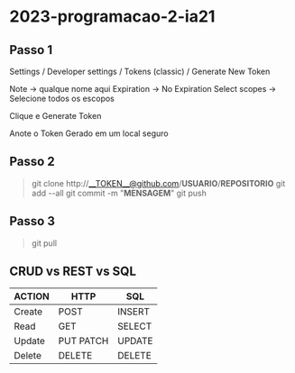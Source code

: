 # 2023-programacao-2-ia21

## Passo 1
Settings / Developer settings / Tokens (classic) / Generate New Token

Note
-> qualque nome aqui
Expiration
-> No Expiration
Select scopes
-> Selecione todos os escopos

Clique e Generate Token

Anote o Token Gerado em um local seguro

## Passo 2

> git clone http://__TOKEN__@github.com/__USUARIO__/__REPOSITORIO__
> git add --all
> git commit -m "__MENSAGEM__"
> git push

## Passo 3

> git pull


## CRUD vs REST vs SQL

ACTION  | HTTP       | SQL
------- | ---------- | -------
Create  | POST       | INSERT
Read    | GET        | SELECT
Update  | PUT PATCH  | UPDATE
Delete  | DELETE     | DELETE